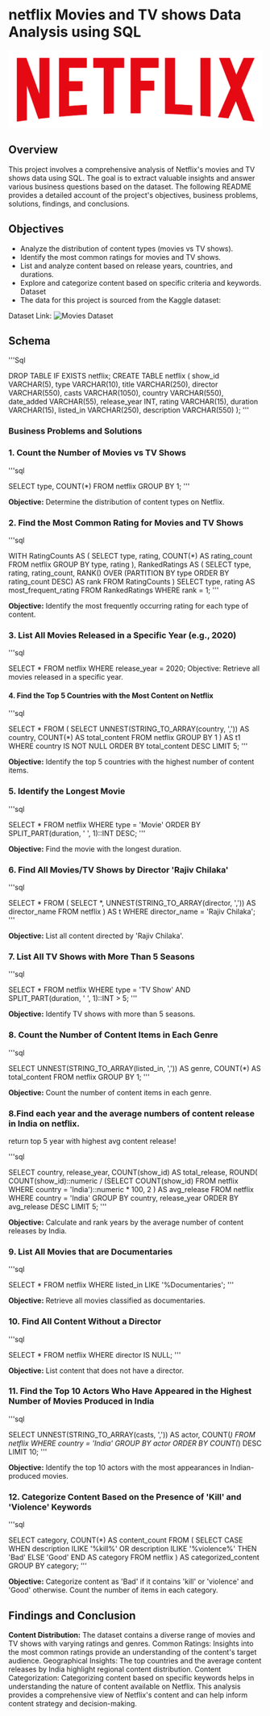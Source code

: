 # netflix Movies and TV shows Data Analysis using SQL
![Netflix Logo](https://github.com/Rahulbhagatt/netflix_sql_project/blob/main/netflix_logo.png)

## Overview

This project involves a comprehensive analysis of Netflix's movies and TV shows data using SQL. The goal is to extract valuable insights and answer various business questions based on the dataset. The following README provides a detailed account of the project's objectives, business problems, solutions, findings, and conclusions.

## Objectives

- Analyze the distribution of content types (movies vs TV shows).
- Identify the most common ratings for movies and TV shows.
- List and analyze content based on release years, countries, and durations.
- Explore and categorize content based on specific criteria and keywords.
  Dataset
- The data for this project is sourced from the Kaggle dataset:

 Dataset Link: ![Movies Dataset](https://www.kaggle.com/datasets/shivamb/netflix-shows?resource=download)

## Schema

'''Sql

DROP TABLE IF EXISTS netflix;
CREATE TABLE netflix
(
    show_id      VARCHAR(5),
    type         VARCHAR(10),
    title        VARCHAR(250),
    director     VARCHAR(550),
    casts        VARCHAR(1050),
    country      VARCHAR(550),
    date_added   VARCHAR(55),
    release_year INT,
    rating       VARCHAR(15),
    duration     VARCHAR(15),
    listed_in    VARCHAR(250),
    description  VARCHAR(550)
);
'''
### Business Problems and Solutions

### 1. Count the Number of Movies vs TV Shows

'''sql

SELECT 
    type,
    COUNT(*)
FROM netflix
GROUP BY 1;
'''

**Objective:** Determine the distribution of content types on Netflix.

### 2. Find the Most Common Rating for Movies and TV Shows

'''sql

WITH RatingCounts AS (
    SELECT 
        type,
        rating,
        COUNT(*) AS rating_count
    FROM netflix
    GROUP BY type, rating
),
RankedRatings AS (
    SELECT 
        type,
        rating,
        rating_count,
        RANK() OVER (PARTITION BY type ORDER BY rating_count DESC) AS rank
    FROM RatingCounts
)
SELECT 
    type,
    rating AS most_frequent_rating
FROM RankedRatings
WHERE rank = 1;
'''

**Objective:** Identify the most frequently occurring rating for each type of content.

### 3. List All Movies Released in a Specific Year (e.g., 2020)

'''sql

SELECT * 
FROM netflix
WHERE release_year = 2020;
Objective: Retrieve all movies released in a specific year.

#### 4. Find the Top 5 Countries with the Most Content on Netflix

'''sql

SELECT * 
FROM
(
    SELECT 
        UNNEST(STRING_TO_ARRAY(country, ',')) AS country,
        COUNT(*) AS total_content
    FROM netflix
    GROUP BY 1
) AS t1
WHERE country IS NOT NULL
ORDER BY total_content DESC
LIMIT 5;
'''

**Objective:** Identify the top 5 countries with the highest number of content items.

### 5. Identify the Longest Movie

'''sql

SELECT 
    *
FROM netflix
WHERE type = 'Movie'
ORDER BY SPLIT_PART(duration, ' ', 1)::INT DESC;
'''

**Objective:** Find the movie with the longest duration.


### 6. Find All Movies/TV Shows by Director 'Rajiv Chilaka'

'''sql

SELECT *
FROM (
    SELECT 
        *,
        UNNEST(STRING_TO_ARRAY(director, ',')) AS director_name
    FROM netflix
) AS t
WHERE director_name = 'Rajiv Chilaka';
'''

**Objective:** List all content directed by 'Rajiv Chilaka'.

### 7. List All TV Shows with More Than 5 Seasons

'''sql

SELECT *
FROM netflix
WHERE type = 'TV Show'
  AND SPLIT_PART(duration, ' ', 1)::INT > 5;
  '''
  
**Objective:** Identify TV shows with more than 5 seasons.

### 8. Count the Number of Content Items in Each Genre

'''sql

SELECT 
    UNNEST(STRING_TO_ARRAY(listed_in, ',')) AS genre,
    COUNT(*) AS total_content
FROM netflix
GROUP BY 1;
'''

**Objective:** Count the number of content items in each genre.

### 8.Find each year and the average numbers of content release in India on netflix.
return top 5 year with highest avg content release!

'''sql

SELECT 
    country,
    release_year,
    COUNT(show_id) AS total_release,
    ROUND(
        COUNT(show_id)::numeric /
        (SELECT COUNT(show_id) FROM netflix WHERE country = 'India')::numeric * 100, 2
    ) AS avg_release
FROM netflix
WHERE country = 'India'
GROUP BY country, release_year
ORDER BY avg_release DESC
LIMIT 5;
'''

**Objective:** Calculate and rank years by the average number of content releases by India.

### 9. List All Movies that are Documentaries

'''sql

SELECT * 
FROM netflix
WHERE listed_in LIKE '%Documentaries';
'''

**Objective:** Retrieve all movies classified as documentaries.

### 10. Find All Content Without a Director

'''sql

SELECT * 
FROM netflix
WHERE director IS NULL;
'''

**Objective:** List content that does not have a director.


### 11. Find the Top 10 Actors Who Have Appeared in the Highest Number of Movies Produced in India

'''sql

SELECT 
    UNNEST(STRING_TO_ARRAY(casts, ',')) AS actor,
    COUNT(*)
FROM netflix
WHERE country = 'India'
GROUP BY actor
ORDER BY COUNT(*) DESC
LIMIT 10;
'''

**Objective:** Identify the top 10 actors with the most appearances in Indian-produced movies.

### 12. Categorize Content Based on the Presence of 'Kill' and 'Violence' Keywords

'''sql

SELECT 
    category,
    COUNT(*) AS content_count
FROM (
    SELECT 
        CASE 
            WHEN description ILIKE '%kill%' OR description ILIKE '%violence%' THEN 'Bad'
            ELSE 'Good'
        END AS category
    FROM netflix
) AS categorized_content
GROUP BY category;
'''

**Objective:** Categorize content as 'Bad' if it contains 'kill' or 'violence' and 'Good' otherwise. Count the number of items in each category.

## Findings and Conclusion
**Content Distribution:** The dataset contains a diverse range of movies and TV shows with varying ratings and genres.
Common Ratings: Insights into the most common ratings provide an understanding of the content's target audience.
Geographical Insights: The top countries and the average content releases by India highlight regional content distribution.
Content Categorization: Categorizing content based on specific keywords helps in understanding the nature of content available on Netflix.
This analysis provides a comprehensive view of Netflix's content and can help inform content strategy and decision-making.
